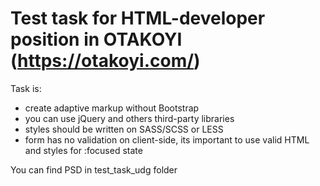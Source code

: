 # Test task for HTML-developer position in OTAKOYI (https://otakoyi.com/)
Task is:
- create adaptive markup without Bootstrap
- you can use jQuery and others third-party libraries
- styles should be written on SASS/SCSS or LESS
- form has no validation on client-side, its important to use valid HTML and styles for :focused state

You can find PSD in test_task_udg folder


